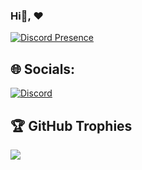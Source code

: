 ### Hi👋,  ❤️
<!--
**hyhy7/hyhy7** is a ✨ _special_ ✨ repository because its `README.md` (this file) appears on your GitHub profile.



Here are some ideas to get you started:

- 🔭 I’m currently working on ...
- 🌱 I’m currently learning ...
- 👯 I’m looking to collaborate on ...
- 🤔 I’m looking for help with ...
- 💬 Ask me about ...
- 📫 How to reach me: ...
- 😄 Pronouns: ...
- ⚡ Fun fact: ...
-->
[![Discord Presence](https://lanyard.cnrad.dev/api/693949487391047772)](https://discord.com/users/693949487391047772)
## 🌐 Socials:
[![Discord](https://img.shields.io/badge/Discord-%237289DA.svg?logo=discord&logoColor=white)](https://discord.gg/(https://discord.gg/slk-community)) 


 ## 🏆 GitHub Trophies
![](https://github-profile-trophy.vercel.app/?username=hyhy7&theme=radical&no-frame=false&no-bg=false&margin-w=4)
  

  
<!-- Proudly created with GPRM ( https://gprm.itsvg.in ) -->

